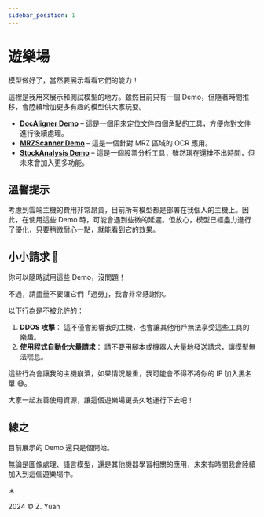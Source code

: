 ```yaml
---
sidebar_position: 1
---
```


# 遊樂場

模型做好了，當然要展示看看它們的能力！

這裡是我用來展示和測試模型的地方。雖然目前只有一個 Demo，但隨著時間推移，會陸續增加更多有趣的模型供大家玩耍。

- [**DocAligner Demo**](./docaligner-demo.md) – 這是一個用來定位文件四個角點的工具，方便你對文件進行後續處理。
- [**MRZScanner Demo**](./mrzscanner-demo.md) – 這是一個針對 MRZ 區域的 OCR 應用。
- [**StockAnalysis Demo**](./stock-demo.md) – 這是一個股票分析工具，雖然現在還排不出時間，但未來會加入更多功能。

## 溫馨提示

考慮到雲端主機的費用非常昂貴，目前所有模型都是部署在我個人的主機上。因此，在使用這些 Demo 時，可能會遇到些微的延遲。但放心，模型已經盡力進行了優化，只要稍微耐心一點，就能看到它的效果。

## 小小請求 🙏

你可以隨時試用這些 Demo，沒問題！

不過，請盡量不要讓它們「過勞」，我會非常感謝你。

以下行為是不被允許的：

1. **DDOS 攻擊**： 這不僅會影響我的主機，也會讓其他用戶無法享受這些工具的樂趣。
2. **使用程式自動化大量請求**： 請不要用腳本或機器人大量地發送請求，讓模型無法喘息。

這些行為會讓我的主機崩潰，如果情況嚴重，我可能會不得不將你的 IP 加入黑名單 😅。

大家一起友善使用資源，讓這個遊樂場更長久地運行下去吧！

## 總之

目前展示的 Demo 還只是個開始。

無論是圖像處理、語言模型，還是其他機器學習相關的應用，未來有時間我會陸續加入到這個遊樂場中。

＊

2024 © Z. Yuan
